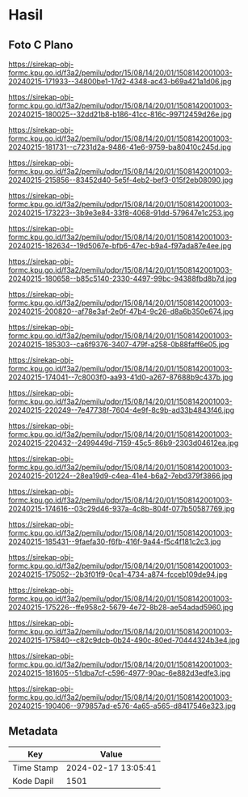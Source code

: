 # Hasil

## Foto C Plano

https://sirekap-obj-formc.kpu.go.id/f3a2/pemilu/pdpr/15/08/14/20/01/1508142001003-20240215-171933--34800be1-17d2-4348-ac43-b69a421a1d06.jpg

https://sirekap-obj-formc.kpu.go.id/f3a2/pemilu/pdpr/15/08/14/20/01/1508142001003-20240215-180025--32dd21b8-b186-41cc-816c-99712459d26e.jpg

https://sirekap-obj-formc.kpu.go.id/f3a2/pemilu/pdpr/15/08/14/20/01/1508142001003-20240215-181731--c7231d2a-9486-41e6-9759-ba80410c245d.jpg

https://sirekap-obj-formc.kpu.go.id/f3a2/pemilu/pdpr/15/08/14/20/01/1508142001003-20240215-215856--83452d40-5e5f-4eb2-bef3-015f2eb08090.jpg

https://sirekap-obj-formc.kpu.go.id/f3a2/pemilu/pdpr/15/08/14/20/01/1508142001003-20240215-173223--3b9e3e84-33f8-4068-91dd-579647e1c253.jpg

https://sirekap-obj-formc.kpu.go.id/f3a2/pemilu/pdpr/15/08/14/20/01/1508142001003-20240215-182634--19d5067e-bfb6-47ec-b9a4-f97ada87e4ee.jpg

https://sirekap-obj-formc.kpu.go.id/f3a2/pemilu/pdpr/15/08/14/20/01/1508142001003-20240215-180658--b85c5140-2330-4497-99bc-94388fbd8b7d.jpg

https://sirekap-obj-formc.kpu.go.id/f3a2/pemilu/pdpr/15/08/14/20/01/1508142001003-20240215-200820--af78e3af-2e0f-47b4-9c26-d8a6b350e674.jpg

https://sirekap-obj-formc.kpu.go.id/f3a2/pemilu/pdpr/15/08/14/20/01/1508142001003-20240215-185303--ca6f9376-3407-479f-a258-0b88faff6e05.jpg

https://sirekap-obj-formc.kpu.go.id/f3a2/pemilu/pdpr/15/08/14/20/01/1508142001003-20240215-174041--7c8003f0-aa93-41d0-a267-87688b9c437b.jpg

https://sirekap-obj-formc.kpu.go.id/f3a2/pemilu/pdpr/15/08/14/20/01/1508142001003-20240215-220249--7e47738f-7604-4e9f-8c9b-ad33b4843f46.jpg

https://sirekap-obj-formc.kpu.go.id/f3a2/pemilu/pdpr/15/08/14/20/01/1508142001003-20240215-220432--2499449d-7159-45c5-86b9-2303d04612ea.jpg

https://sirekap-obj-formc.kpu.go.id/f3a2/pemilu/pdpr/15/08/14/20/01/1508142001003-20240215-201224--28ea19d9-c4ea-41e4-b6a2-7ebd379f3866.jpg

https://sirekap-obj-formc.kpu.go.id/f3a2/pemilu/pdpr/15/08/14/20/01/1508142001003-20240215-174616--03c29d46-937a-4c8b-804f-077b50587769.jpg

https://sirekap-obj-formc.kpu.go.id/f3a2/pemilu/pdpr/15/08/14/20/01/1508142001003-20240215-185431--9faefa30-f6fb-416f-9a44-f5c4f181c2c3.jpg

https://sirekap-obj-formc.kpu.go.id/f3a2/pemilu/pdpr/15/08/14/20/01/1508142001003-20240215-175052--2b3f01f9-0ca1-4734-a874-fcceb109de94.jpg

https://sirekap-obj-formc.kpu.go.id/f3a2/pemilu/pdpr/15/08/14/20/01/1508142001003-20240215-175226--ffe958c2-5679-4e72-8b28-ae54adad5960.jpg

https://sirekap-obj-formc.kpu.go.id/f3a2/pemilu/pdpr/15/08/14/20/01/1508142001003-20240215-175840--c82c9dcb-0b24-490c-80ed-70444324b3e4.jpg

https://sirekap-obj-formc.kpu.go.id/f3a2/pemilu/pdpr/15/08/14/20/01/1508142001003-20240215-181605--51dba7cf-c596-4977-90ac-6e882d3edfe3.jpg

https://sirekap-obj-formc.kpu.go.id/f3a2/pemilu/pdpr/15/08/14/20/01/1508142001003-20240215-190406--979857ad-e576-4a65-a565-d8417546e323.jpg


## Metadata

| Key        | Value               |
| ---------- | ------------------- |
| Time Stamp | 2024-02-17 13:05:41 |
| Kode Dapil | 1501                |



